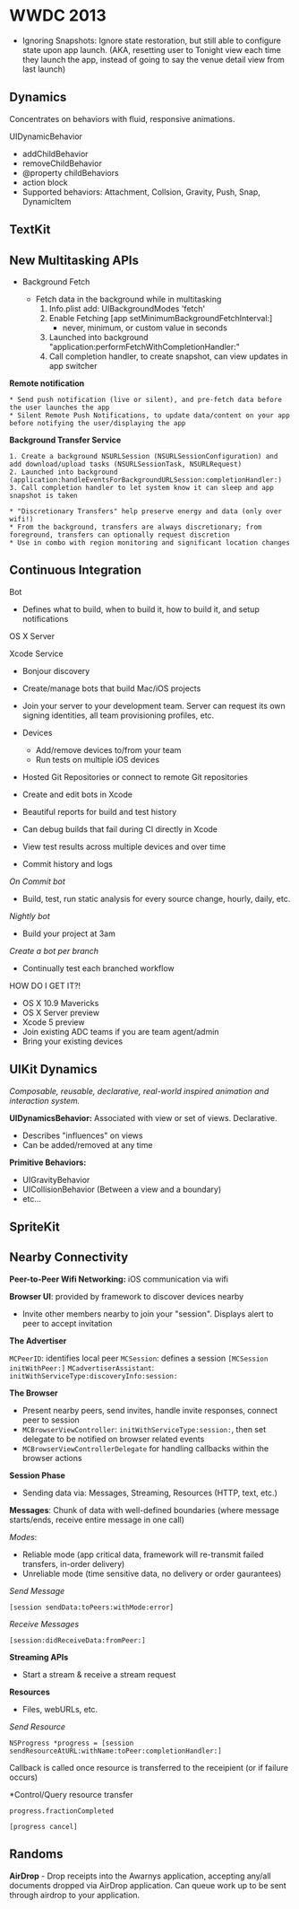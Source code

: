 WWDC 2013
======

* Ignoring Snapshots: Ignore state restoration, but still able to configure state upon app launch.  (AKA, resetting user to Tonight view each time they launch the app, instead of going to say the venue detail view from last launch)

Dynamics
----

Concentrates on behaviors with fluid, responsive animations.

UIDynamicBehavior

* addChildBehavior
* removeChildBehavior
* @property childBehaviors
* action block
* Supported behaviors: Attachment, Collsion, Gravity, Push, Snap, DynamicItem

TextKit
----



New Multitasking APIs
----

* Background Fetch

    * Fetch data in the background while in multitasking
        1. Info.plist add: UIBackgroundModes 'fetch'
        2. Enable Fetching [app setMinimumBackgroundFetchInterval:]
            - never, minimum, or custom value in seconds
        3. Launched into background "application:performFetchWithCompletionHandler:"
        4. Call completion handler, to create snapshot, can view updates in app switcher

**Remote notification**

    * Send push notification (live or silent), and pre-fetch data before the user launches the app
    * Silent Remote Push Notifications, to update data/content on your app before notifying the user/displaying the app

**Background Transfer Service**

    1. Create a background NSURLSession (NSURLSessionConfiguration) and add download/upload tasks (NSURLSessionTask, NSURLRequest)
    2. Launched into background (application:handleEventsForBackgroundURLSession:completionHandler:)
    3. Call completion handler to let system know it can sleep and app snapshot is taken
    
    * "Discretionary Transfers" help preserve energy and data (only over wifi!)
    * From the background, transfers are always discretionary; from foreground, transfers can optionally request discretion
    * Use in combo with region monitoring and significant location changes
    

Continuous Integration
-----

Bot
* Defines what to build, when to build it, how to build it, and setup notifications

OS X Server

Xcode Service
* Bonjour discovery
* Create/manage bots that build Mac/iOS projects
* Join your server to your development team.  Server can request its own signing identities, all team provisioning profiles, etc.
* Devices
    - Add/remove devices to/from your team
    - Run tests on multiple iOS devices
* Hosted Git Repositories or connect to remote Git repositories

* Create and edit bots in Xcode
* Beautiful reports for build and test history
* Can debug builds that fail during CI directly in Xcode
* View test results across multiple devices and over time
* Commit history and logs

*On Commit bot*
* Build, test, run static analysis for every source change, hourly, daily, etc.

*Nightly bot*
* Build your project at 3am

*Create a bot per branch*
* Continually test each branched workflow

HOW DO I GET IT?!

* OS X 10.9 Mavericks
* OS X Server preview
* Xcode 5 preview
* Join existing ADC teams if you are team agent/admin
* Bring your existing devices


UIKit Dynamics
-----

*Composable, reusable, declarative, real-world inspired animation and interaction system.*

**UIDynamicsBehavior:** Associated with view or set of views. Declarative.

* Describes "influences" on views
* Can be added/removed at any time

**Primitive Behaviors:**

* UIGravityBehavior
* UICollisionBehavior (Between a view and a boundary)
* etc...

SpriteKit
-----

Nearby Connectivity
-----

**Peer-to-Peer Wifi Networking:** iOS communication via wifi

**Browser UI**: provided by framework to discover devices nearby
* Invite other members nearby to join your "session".  Displays alert to peer to accept invitation

**The Advertiser**

`MCPeerID`: identifies local peer
`MCSession`: defines a session `[MCSession initWithPeer:]`
`MCadvertiserAssistant`: `initWithServiceType:discoveryInfo:session:`

**The Browser**

* Present nearby peers, send invites, handle invite responses, connect peer to session
* `MCBrowserViewController`: `initWithServiceType:session:`, then set delegate to be notified on browser related events
* `MCBrowserViewControllerDelegate` for handling callbacks within the browser actions

**Session Phase**

* Sending data via: Messages, Streaming, Resources (HTTP, text, etc.)

**Messages**: Chunk of data with well-defined boundaries (where message starts/ends, receive entire message in one call)

*Modes*:
    
* Reliable mode (app critical data, framework will re-transmit failed transfers, in-order delivery)
* Unreliable mode (time sensitive data, no delivery or order gaurantees)

*Send Message*

    [session sendData:toPeers:withMode:error]
    
*Receive Messages*

    [session:didReceiveData:fromPeer:]
    
**Streaming APIs**

* Start a stream & receive a stream request

**Resources**

* Files, webURLs, etc.

*Send Resource*
    
    NSProgress *progress = [session sendResourceAtURL:withName:toPeer:completionHandler:]
    
Callback is called once resource is transferred to the receipient (or if failure occurs)

*Control/Query resource transfer

    progress.fractionCompleted
    
    [progress cancel]

Randoms
----

**AirDrop** - Drop receipts into the Awarnys application, accepting any/all documents dropped via AirDrop application.  Can queue work up to be sent through airdrop to your application.


